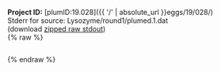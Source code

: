**Project ID:** [plumID:19.028]({{ '/' | absolute_url }}eggs/19/028/)  
Stderr for source:  Lysozyme/round1/plumed.1.dat   
(download [zipped raw stdout](plumed.1.dat.plumed_master.stdout.txt.zip))  
{% raw %}
<pre>
</pre>
{% endraw %}
